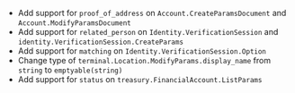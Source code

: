 * Add support for `proof_of_address` on `Account.CreateParamsDocument` and `Account.ModifyParamsDocument`
* Add support for `related_person` on `Identity.VerificationSession` and `identity.VerificationSession.CreateParams`
* Add support for `matching` on `Identity.VerificationSession.Option`
* Change type of `terminal.Location.ModifyParams.display_name` from `string` to `emptyable(string)`
* Add support for `status` on `treasury.FinancialAccount.ListParams`